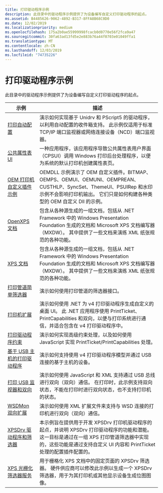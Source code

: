 ```yaml
---
title: 打印驱动程序示例
description: 此目录中的驱动程序示例提供了为设备编写自定义打印驱动程序的起点。
ms.assetid: B4485626-9062-4892-B317-8FFA8B68C0D0
ms.date: 12/02/2019
ms.localizationpriority: medium
ms.openlocfilehash: 175a2b0ae55999998fcacb0d0770e56f2fca9a47
ms.sourcegitcommit: 30fa63ad13fd5e2e883b76a44f0703e01049ffa1
ms.translationtype: MT
ms.contentlocale: zh-CN
ms.lasthandoff: 12/03/2019
ms.locfileid: "74735226"
---
```

# <a name="print-driver-samples"></a>打印驱动程序示例

此目录中的驱动程序示例提供了为设备编写自定义打印驱动程序的起点。

| 示例 | 描述 |
| --- | --- |
| [打印自动配置](https://docs.microsoft.com/samples/microsoft/windows-driver-samples/print-auto-configuration-sample) | 演示如何实现基于 Unidrv 和 PScript5 的驱动程序，以利用自动配置的收件箱支持。 此示例仅适用于标准 TCP/IP 端口监视器或网络连接设备（NCD）端口监视器。 |
| [公共属性表 UI](https://docs.microsoft.com/samples/microsoft/windows-driver-samples/common-property-sheet-ui-sample) | 一种应用程序，该应用程序导致公共属性表用户界面（CPSUI）调用 Windows 打印后台处理程序，以便为系统的默认打印机创建属性表页。 |
| [OEM 打印机自定义插件示例](https://docs.microsoft.com/samples/microsoft/windows-driver-samples/oem-printer-customization-plug-in-samples) | OEMDLL 示例演示了 OEM 自定义插件。BITMAP、OEMPS、OEMUI、OEMUNI、OEMPREAN、CUSTHLP、SyncSet、ThemeUI、PSUIRep 和水印示例不会影响打印机输出。 它们只是如何构建各种类型的 OEM 自定义 Dll 的示例。|
| [OpenXPS 文档](https://docs.microsoft.com/samples/microsoft/windows-driver-samples/openxps-documents-print-sample) | 包含从各种源生成的一组文档，包括从 .NET Framework 中的 Windows Presentation Foundation 生成的文档和 Microsoft XPS 文档编写器（MXDW）。 其中提供了一些文档来演练 XML 纸张规范的各种功能。 |
| [XPS 文档](https://docs.microsoft.com/samples/microsoft/windows-driver-samples/xps-documents-print-sample) | 包含从各种源生成的一组文档，包括从 .NET Framework 中的 Windows Presentation Foundation 生成的文档和 Microsoft XPS 文档编写器（MXDW）。 其中提供了一些文档来演练 XML 纸张规范的各种功能。 |
| [打印管道简单筛选器](https://docs.microsoft.com/samples/microsoft/windows-driver-samples/print-pipeline-simple-filter) | 演示如何使用打印管道的筛选器接口。 |
| [打印机扩展](https://docs.microsoft.com/samples/microsoft/windows-driver-samples/printer-extension-sample) | 演示如何使用 .NET 为 v4 打印驱动程序生成自定义的桌面 UI。 此 .NET 应用程序使用 PrintTicket、PrintCapabilities 和双向，以便与打印系统进行通信，并适合包含在 v4 打印驱动程序中。 |
| [打印驱动程序约束](https://docs.microsoft.com/samples/microsoft/windows-driver-samples/print-driver-constraints-sample) | 演示如何实现高级约束处理，以及如何使用 JavaScript 实现 PrintTicket/PrintCapabilities 处理。  |
| [基于 USB 主机的打印驱动程序](https://docs.microsoft.com/samples/microsoft/windows-driver-samples/usb-host-based-print-driver-sample) | 演示如何支持使用 v4 打印驱动程序模型并通过 USB 连接的基于主机的设备。 |
| [打印 USB 监视器和双向](https://docs.microsoft.com/samples/microsoft/windows-driver-samples/print-driver-usb-monitor-and-bidi-sample)  | 演示如何使用 JavaScript 和 XML 支持通过 USB 总线进行双向（双向）通信。 在打印时，此示例支持双向状态，不能在打印时进行双向状态，也不支持打印机的状态。 |
| [WSDMon 双向扩展](https://docs.microsoft.com/samples/microsoft/windows-driver-samples/wsdmon-bidi-extension-sample)  | 演示如何使用 XML 扩展文件来支持与 WSD 连接的打印机进行双向（双向）通信。 |
| [XPSDrv 驱动程序和筛选器](https://docs.microsoft.com/samples/microsoft/windows-driver-samples/xpsdrv-driver-and-filter-sample) | 本示例旨在提供用于开发 XPSDrv 打印机驱动程序的起点，并说明 XPSDrv 打印驱动程序的功能和潜能。 这一目标是通过在一组 XPS 打印管道筛选器中实现的，这些功能是通过支持自定义 UI 内容和 PrintTicket 处理的配置插件配置的。 |
| [XPS 光栅化筛选器服务](https://docs.microsoft.com/samples/microsoft/windows-driver-samples/xps-rasterization-filter-service-sample) | 用于栅格化 XPS 文档中的固定页面的 XPSDrv 筛选器。 硬件供应商可以修改此示例以生成一个 XPSDrv 筛选器，用于为其打印机或其他显示设备生成位图图像。 |
